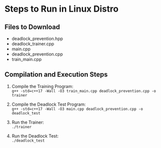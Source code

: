 # Steps to Run in Linux Distro

## Files to Download
- deadlock_prevention.hpp
- deadlock_trainer.cpp
- main.cpp
- deadlock_prevention.cpp
- train_main.cpp

## Compilation and Execution Steps

1. Compile the Training Program:  
   `g++ -std=c++17 -Wall -O3 train_main.cpp deadlock_prevention.cpp -o trainer`

2. Compile the Deadlock Test Program:  
   `g++ -std=c++17 -Wall -O3 main.cpp deadlock_prevention.cpp -o deadlock_test`

3. Run the Trainer:  
   `./trainer`

4. Run the Deadlock Test:  
   `./deadlock_test`
